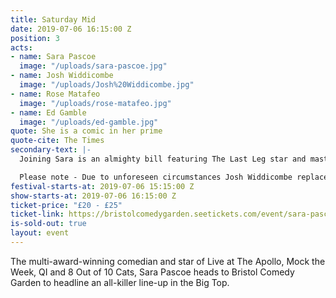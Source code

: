 ```yaml
---
title: Saturday Mid
date: 2019-07-06 16:15:00 Z
position: 3
acts:
- name: Sara Pascoe
  image: "/uploads/sara-pascoe.jpg"
- name: Josh Widdicombe
  image: "/uploads/Josh%20Widdicombe.jpg"
- name: Rose Matafeo
  image: "/uploads/rose-matafeo.jpg"
- name: Ed Gamble
  image: "/uploads/ed-gamble.jpg"
quote: She is a comic in her prime
quote-cite: The Times
secondary-text: |-
  Joining Sara is an almighty bill featuring The Last Leg star and master observational comic Josh Widdicombe, Edinburgh Comedy Award winner Rose Matafeo and Mock The Week’s plucky scamp Ed Gamble as host.

  Please note - Due to unforeseen circumstances Josh Widdicombe replaces Tom Allen on this show.
festival-starts-at: 2019-07-06 15:15:00 Z
show-starts-at: 2019-07-06 16:15:00 Z
ticket-price: "£20 - £25"
ticket-link: https://bristolcomedygarden.seetickets.com/event/sara-pascoe/big-top-bristol-comedy-garden/1365171
is-sold-out: true
layout: event
---
```


The multi-award-winning comedian and star of Live at The Apollo, Mock the Week, QI and 8 Out of 10 Cats, Sara Pascoe heads to Bristol Comedy Garden to headline an all-killer line-up in the Big Top.